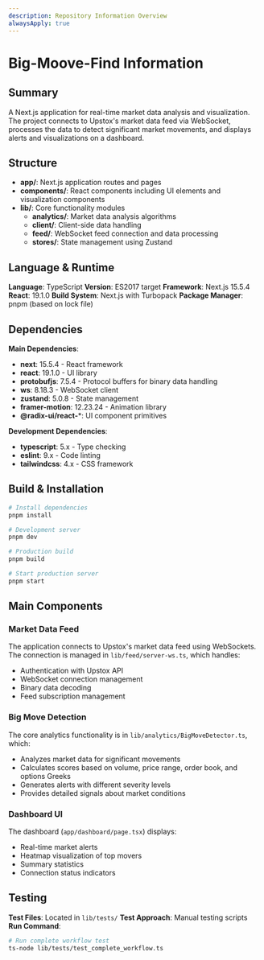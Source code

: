 ```yaml
---
description: Repository Information Overview
alwaysApply: true
---
```


# Big-Moove-Find Information

## Summary
A Next.js application for real-time market data analysis and visualization. The project connects to Upstox's market data feed via WebSocket, processes the data to detect significant market movements, and displays alerts and visualizations on a dashboard.

## Structure
- **app/**: Next.js application routes and pages
- **components/**: React components including UI elements and visualization components
- **lib/**: Core functionality modules
  - **analytics/**: Market data analysis algorithms
  - **client/**: Client-side data handling
  - **feed/**: WebSocket feed connection and data processing
  - **stores/**: State management using Zustand

## Language & Runtime
**Language**: TypeScript
**Version**: ES2017 target
**Framework**: Next.js 15.5.4
**React**: 19.1.0
**Build System**: Next.js with Turbopack
**Package Manager**: pnpm (based on lock file)

## Dependencies
**Main Dependencies**:
- **next**: 15.5.4 - React framework
- **react**: 19.1.0 - UI library
- **protobufjs**: 7.5.4 - Protocol buffers for binary data handling
- **ws**: 8.18.3 - WebSocket client
- **zustand**: 5.0.8 - State management
- **framer-motion**: 12.23.24 - Animation library
- **@radix-ui/react-***: UI component primitives

**Development Dependencies**:
- **typescript**: 5.x - Type checking
- **eslint**: 9.x - Code linting
- **tailwindcss**: 4.x - CSS framework

## Build & Installation
```bash
# Install dependencies
pnpm install

# Development server
pnpm dev

# Production build
pnpm build

# Start production server
pnpm start
```

## Main Components

### Market Data Feed
The application connects to Upstox's market data feed using WebSockets. The connection is managed in `lib/feed/server-ws.ts`, which handles:
- Authentication with Upstox API
- WebSocket connection management
- Binary data decoding
- Feed subscription management

### Big Move Detection
The core analytics functionality is in `lib/analytics/BigMoveDetector.ts`, which:
- Analyzes market data for significant movements
- Calculates scores based on volume, price range, order book, and options Greeks
- Generates alerts with different severity levels
- Provides detailed signals about market conditions

### Dashboard UI
The dashboard (`app/dashboard/page.tsx`) displays:
- Real-time market alerts
- Heatmap visualization of top movers
- Summary statistics
- Connection status indicators

## Testing
**Test Files**: Located in `lib/tests/`
**Test Approach**: Manual testing scripts
**Run Command**:
```bash
# Run complete workflow test
ts-node lib/tests/test_complete_workflow.ts
```